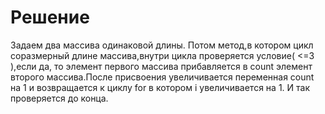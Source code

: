 # Решение
Задаем два массива одинаковой длины. Потом метод,в котором цикл соразмерный длине массива,внутри цикла проверяется условие( <=3 ),если да, то элемент первого массива прибавляется в count элемент второго массива.После присвоения увеличивается переменная count на 1 и возвращается к циклу for в котором i увеличивается на 1. И так проверяется до конца.
